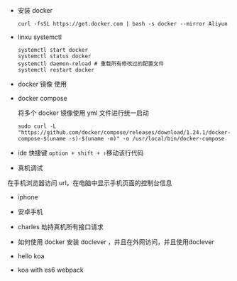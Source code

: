 - 安装 docker 

  ```
  curl -fsSL https://get.docker.com | bash -s docker --mirror Aliyun
  ```

- linxu systemctl

  ```shell
  systemctl start docker 
  systemctl status docker 
  systemctl daemon-reload # 重载所有修改过的配置文件
  systemctl restart docker
  ```

- docker 镜像 使用

- docker compose 

  将多个 docker 镜像使用 yml 文件进行统一启动

  ```
  sudo curl -L "https://github.com/docker/compose/releases/download/1.24.1/docker-compose-$(uname -s)-$(uname -m)" -o /usr/local/bin/docker-compose
  ```

- ide 快捷键
  `option + shift + ↑`移动该行代码

-  真机调试

  在手机浏览器访问 url，在电脑中显示手机页面的控制台信息

  - iphone
  - 安卓手机

- charles 劫持真机所有接口请求

- 如何使用 docker 安装 doclever ，并且在外网访问，并且使用doclever

-  hello koa 

- koa with es6 webpack

